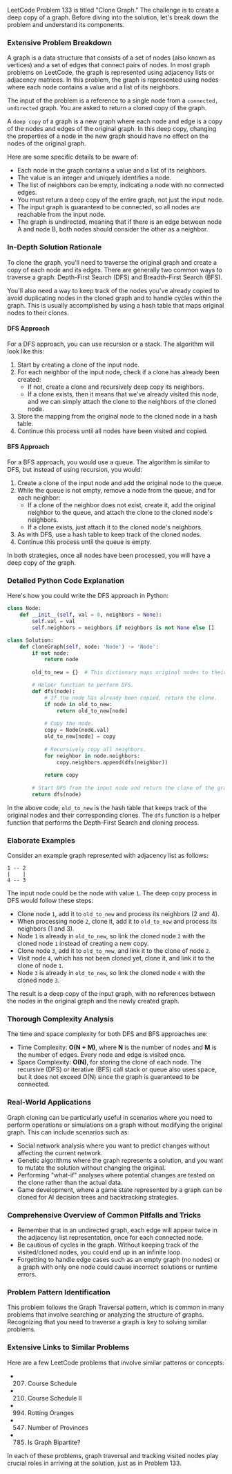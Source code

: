 LeetCode Problem 133 is titled "Clone Graph." The challenge is to create a deep copy of a graph. Before diving into the solution, let's break down the problem and understand its components.

### Extensive Problem Breakdown

A graph is a data structure that consists of a set of nodes (also known as vertices) and a set of edges that connect pairs of nodes. In most graph problems on LeetCode, the graph is represented using adjacency lists or adjacency matrices. In this problem, the graph is represented using nodes where each node contains a value and a list of its neighbors.

The input of the problem is a reference to a single node from a `connected,` `undirected` graph. You are asked to return a cloned copy of the graph.

A `deep copy` of a graph is a new graph where each node and edge is a copy of the nodes and edges of the original graph. In this deep copy, changing the properties of a node in the new graph should have no effect on the nodes of the original graph.

Here are some specific details to be aware of:
- Each node in the graph contains a value and a list of its neighbors.
- The value is an integer and uniquely identifies a node.
- The list of neighbors can be empty, indicating a node with no connected edges.
- You must return a deep copy of the entire graph, not just the input node.
- The input graph is guaranteed to be connected, so all nodes are reachable from the input node.
- The graph is undirected, meaning that if there is an edge between node A and node B, both nodes should consider the other as a neighbor.

### In-Depth Solution Rationale

To clone the graph, you'll need to traverse the original graph and create a copy of each node and its edges. There are generally two common ways to traverse a graph: Depth-First Search (DFS) and Breadth-First Search (BFS).

You'll also need a way to keep track of the nodes you've already copied to avoid duplicating nodes in the cloned graph and to handle cycles within the graph. This is usually accomplished by using a hash table that maps original nodes to their clones.

#### DFS Approach

For a DFS approach, you can use recursion or a stack. The algorithm will look like this:
1. Start by creating a clone of the input node.
2. For each neighbor of the input node, check if a clone has already been created:
   - If not, create a clone and recursively deep copy its neighbors.
   - If a clone exists, then it means that we've already visited this node, and we can simply attach the clone to the neighbors of the cloned node.
3. Store the mapping from the original node to the cloned node in a hash table.
4. Continue this process until all nodes have been visited and copied.

#### BFS Approach

For a BFS approach, you would use a queue. The algorithm is similar to DFS, but instead of using recursion, you would:
1. Create a clone of the input node and add the original node to the queue.
2. While the queue is not empty, remove a node from the queue, and for each neighbor:
   - If a clone of the neighbor does not exist, create it, add the original neighbor to the queue, and attach the clone to the cloned node's neighbors.
   - If a clone exists, just attach it to the cloned node's neighbors.
3. As with DFS, use a hash table to keep track of the cloned nodes.
4. Continue this process until the queue is empty.

In both strategies, once all nodes have been processed, you will have a deep copy of the graph.

### Detailed Python Code Explanation

Here's how you could write the DFS approach in Python:

```python
class Node:
    def __init__(self, val = 0, neighbors = None):
        self.val = val
        self.neighbors = neighbors if neighbors is not None else []

class Solution:
    def cloneGraph(self, node: 'Node') -> 'Node':
        if not node:
            return node
            
        old_to_new = {}  # This dictionary maps original nodes to their clones.

        # Helper function to perform DFS.
        def dfs(node):
            # If the node has already been copied, return the clone.
            if node in old_to_new:
                return old_to_new[node]
            
            # Copy the node.
            copy = Node(node.val)
            old_to_new[node] = copy
            
            # Recursively copy all neighbors.
            for neighbor in node.neighbors:
                copy.neighbors.append(dfs(neighbor))
            
            return copy
        
        # Start DFS from the input node and return the clone of the graph.
        return dfs(node)
```

In the above code, `old_to_new` is the hash table that keeps track of the original nodes and their corresponding clones. The `dfs` function is a helper function that performs the Depth-First Search and cloning process.

### Elaborate Examples

Consider an example graph represented with adjacency list as follows:

```
1 -- 2
|    |
4 -- 3
```

The input node could be the node with value `1`. The deep copy process in DFS would follow these steps:
- Clone node `1`, add it to `old_to_new` and process its neighbors (2 and 4).
- When processing node `2`, clone it, add it to `old_to_new` and process its neighbors (1 and 3).
- Node `1` is already in `old_to_new`, so link the cloned node `2` with the cloned node `1` instead of creating a new copy.
- Clone node `3`, add it to `old_to_new`, and link it to the clone of node `2`.
- Visit node `4`, which has not been cloned yet, clone it, and link it to the clone of node `1`.
- Node `3` is already in `old_to_new`, so link the cloned node `4` with the cloned node `3`.

The result is a deep copy of the input graph, with no references between the nodes in the original graph and the newly created graph.

### Thorough Complexity Analysis

The time and space complexity for both DFS and BFS approaches are:

- Time Complexity: **O(N + M)**, where **N** is the number of nodes and **M** is the number of edges. Every node and edge is visited once.
- Space Complexity: **O(N)**, for storing the clone of each node. The recursive (DFS) or iterative (BFS) call stack or queue also uses space, but it does not exceed O(N) since the graph is guaranteed to be connected.

### Real-World Applications

Graph cloning can be particularly useful in scenarios where you need to perform operations or simulations on a graph without modifying the original graph. This can include scenarios such as:
- Social network analysis where you want to predict changes without affecting the current network.
- Genetic algorithms where the graph represents a solution, and you want to mutate the solution without changing the original.
- Performing "what-if" analyses where potential changes are tested on the clone rather than the actual data.
- Game development, where a game state represented by a graph can be cloned for AI decision trees and backtracking strategies.

### Comprehensive Overview of Common Pitfalls and Tricks

- Remember that in an undirected graph, each edge will appear twice in the adjacency list representation, once for each connected node.
- Be cautious of cycles in the graph. Without keeping track of the visited/cloned nodes, you could end up in an infinite loop.
- Forgetting to handle edge cases such as an empty graph (no nodes) or a graph with only one node could cause incorrect solutions or runtime errors.

### Problem Pattern Identification

This problem follows the Graph Traversal pattern, which is common in many problems that involve searching or analyzing the structure of graphs. Recognizing that you need to traverse a graph is key to solving similar problems.

### Extensive Links to Similar Problems

Here are a few LeetCode problems that involve similar patterns or concepts:
- 207. Course Schedule
- 210. Course Schedule II
- 994. Rotting Oranges
- 547. Number of Provinces
- 785. Is Graph Bipartite?

In each of these problems, graph traversal and tracking visited nodes play crucial roles in arriving at the solution, just as in Problem 133.